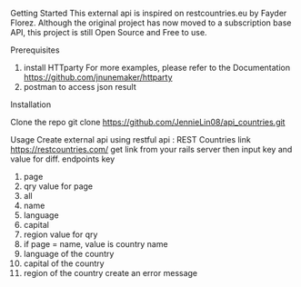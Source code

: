 
Getting Started
This external api is inspired on restcountries.eu by Fayder Florez. Although the original project has now moved to a subscription base API, this project is still Open Source and Free to use.

Prerequisites
1. install HTTparty 
For more examples, please refer to the Documentation https://github.com/jnunemaker/httparty
2. postman to access json result

Installation

Clone the repo
git clone https://github.com/JennieLin08/api_countries.git

Usage
Create external api using restful api : REST Countries link https://restcountries.com/
get link from your rails server then input key and value for diff. endpoints
key 
  1. page
  2. qry
value for page 
  1. all
  2. name
  3. language
  4. capital
  5. region
value for qry
  1. if page = name, value is country name 
  2. language of the country
  3. capital of the country
  4. region of the country
create an error message

